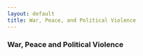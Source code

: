 ```yaml
---
layout: default
title: War, Peace, and Political Violence
---
```


### War, Peace and Political Violence
